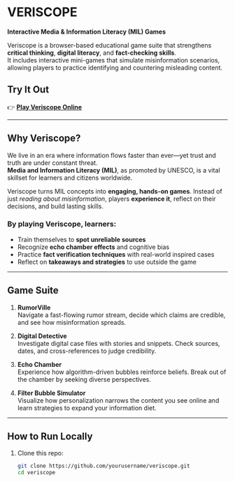 # VERISCOPE 
**Interactive Media & Information Literacy (MIL) Games**

Veriscope is a browser-based educational game suite that strengthens **critical thinking**, **digital literacy**, and **fact-checking skills**.  
It includes interactive mini-games that simulate misinformation scenarios, allowing players to practice identifying and countering misleading content.  

##  Try It Out  
👉 **[Play Veriscope Online](https://veriscope.onrender.com)**  

---

##  Why Veriscope? 
We live in an era where information flows faster than ever—yet trust and truth are under constant threat.  
**Media and Information Literacy (MIL)**, as promoted by UNESCO, is a vital skillset for learners and citizens worldwide.  

Veriscope turns MIL concepts into **engaging, hands-on games**. Instead of just *reading about misinformation*, players **experience it**, reflect on their decisions, and build lasting skills.  

### By playing Veriscope, learners:
- Train themselves to **spot unreliable sources**  
- Recognize **echo chamber effects** and cognitive bias  
- Practice **fact verification techniques** with real-world inspired cases  
- Reflect on **takeaways and strategies** to use outside the game  

---

##  Game Suite
1. **RumorVille**  
   Navigate a fast-flowing rumor stream, decide which claims are credible, and see how misinformation spreads.  

2. **Digital Detective**  
   Investigate digital case files with stories and snippets. Check sources, dates, and cross-references to judge credibility.  

3. **Echo Chamber**  
   Experience how algorithm-driven bubbles reinforce beliefs. Break out of the chamber by seeking diverse perspectives.  

4. **Filter Bubble Simulator**  
   Visualize how personalization narrows the content you see online and learn strategies to expand your information diet.  

---

##  How to Run Locally
1. Clone this repo:  
   ```bash
   git clone https://github.com/yourusername/veriscope.git
   cd veriscope

